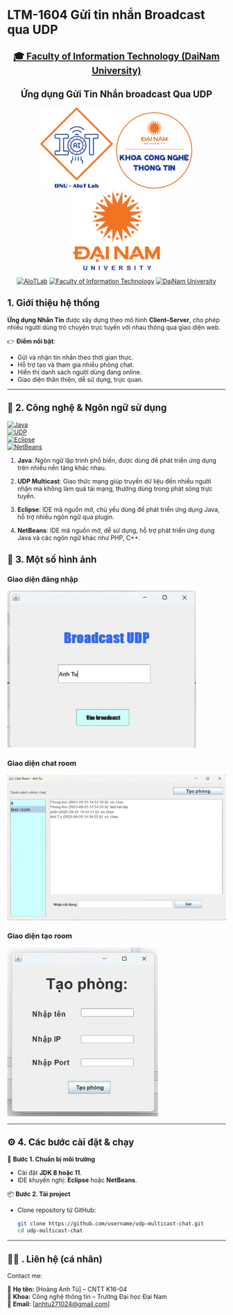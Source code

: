 # LTM-1604 Gửi tin nhắn Broadcast qua UDP
<h2 align="center">
    <a href="https://dainam.edu.vn/vi/khoa-cong-nghe-thong-tin">
        🎓 Faculty of Information Technology (DaiNam University)
    </a>
</h2>

<h2 align="center">
    Ứng dụng Gửi Tin Nhắn broadcast Qua UDP
</h2>

<div align="center">
    <p align="center">
        <img src="docs/aiotlab_logo.png" alt="AIoTLab Logo" width="170"/>
        <img src="docs/fitdnu_logo.png" alt="FIT Logo" width="180"/>
        <img src="docs/dnu_logo.png" alt="DaiNam University Logo" width="200"/>
    </p>

[![AIoTLab](https://img.shields.io/badge/AIoTLab-green?style=for-the-badge)](https://www.facebook.com/DNUAIoTLab)
[![Faculty of Information Technology](https://img.shields.io/badge/Faculty%20of%20Information%20Technology-blue?style=for-the-badge)](https://dainam.edu.vn/vi/khoa-cong-nghe-thong-tin)
[![DaiNam University](https://img.shields.io/badge/DaiNam%20University-orange?style=for-the-badge)](https://dainam.edu.vn)

</div>

## 1. Giới thiệu hệ thống

**Ứng dụng Nhắn Tin** được xây dựng theo mô hình **Client–Server**, cho phép nhiều người dùng trò chuyện trực tuyến với nhau thông qua giao diện web.  

👉 **Điểm nổi bật**:
- Gửi và nhận tin nhắn theo thời gian thực.  
- Hỗ trợ tạo và tham gia nhiều phòng chat.  
- Hiển thị danh sách người dùng đang online.  
- Giao diện thân thiện, dễ sử dụng, trực quan.  

---

## 🔧 2. Công nghệ & Ngôn ngữ sử dụng

[![Java](https://img.shields.io/badge/Java-ED8B00?style=for-the-badge&logo=openjdk&logoColor=white)](https://www.oracle.com/java/technologies/javase-downloads.html)  
[![UDP](https://img.shields.io/badge/UDP%20Multicast-00599C?style=for-the-badge&logo=socket.io&logoColor=white)](https://docs.oracle.com/javase/tutorial/networking/datagrams/)   
[![Eclipse](https://img.shields.io/badge/Eclipse-2C2255?style=for-the-badge&logo=eclipseide&logoColor=white)](https://www.eclipse.org/)  
[![NetBeans](https://img.shields.io/badge/NetBeans-1B6AC6?style=for-the-badge&logo=apachenetbeanside&logoColor=white)](https://netbeans.apache.org/)  


1. **Java**: Ngôn ngữ lập trình phổ biến, được dùng để phát triển ứng dụng trên nhiều nền tảng khác nhau.

2. **UDP Multicast**: Giao thức mạng giúp truyền dữ liệu đến nhiều người nhận mà không làm quá tải mạng, thường dùng trong phát sóng trực tuyến.

3. **Eclipse**: IDE mã nguồn mở, chủ yếu dùng để phát triển ứng dụng Java, hỗ trợ nhiều ngôn ngữ qua plugin.

4. **NetBeans**: IDE mã nguồn mở, dễ sử dụng, hỗ trợ phát triển ứng dụng Java và các ngôn ngữ khác như PHP, C++.


## 🚀 3. Một số hình ảnh

### Giao diện đăng nhập
![Cấu trúc chương trình](demo/1.jpeg)

### Giao diện chat room
![Luồng xử lý](demo/2.jpeg)

### Giao diện tạo room
![Giao diện](demo/3.jpeg)

---

## ⚙️ 4. Các bước cài đặt & chạy

🔧 **Bước 1. Chuẩn bị môi trường**
- Cài đặt **JDK 8 hoặc 11**.  
- IDE khuyến nghị: **Eclipse** hoặc **NetBeans**.  

📦 **Bước 2. Tải project**
- Clone repository từ GitHub:  
  ```bash
  git clone https://github.com/username/udp-multicast-chat.git
  cd udp-multicast-chat


---
## 👨‍💻 . Liên hệ (cá nhân)

Contact me:  

📌 **Họ tên:** [Hoàng Anh Tú] – CNTT K16-04  
📌 **Khoa:** Công nghệ thông tin – Trường Đại học Đại Nam  
📌 **Email:** [anhtu271024@gmail.com]  
